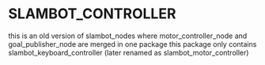 # SLAMBOT_CONTROLLER
this is an old version of slambot_nodes where motor_controller_node and goal_publisher_node are merged in one package 
this package only contains slambot_keyboard_controller (later renamed as slambot_motor_controller) 
